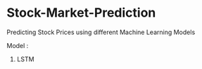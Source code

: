 # Stock-Market-Prediction
Predicting Stock Prices using different Machine Learning Models

Model :
1) LSTM